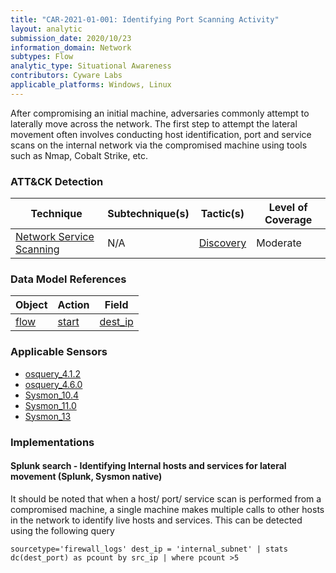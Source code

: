 ```yaml
---
title: "CAR-2021-01-001: Identifying Port Scanning Activity"
layout: analytic
submission_date: 2020/10/23
information_domain: Network
subtypes: Flow
analytic_type: Situational Awareness
contributors: Cyware Labs
applicable_platforms: Windows, Linux
---
```


After compromising an initial machine, adversaries commonly attempt to laterally move across the network. The first step to attempt the lateral movement often involves conducting host identification, port and service scans on the internal network via the compromised machine using tools such as Nmap, Cobalt Strike, etc.


### ATT&CK Detection

|Technique|Subtechnique(s)|Tactic(s)|Level of Coverage|
|---|---|---|---|
|[Network Service Scanning](https://attack.mitre.org/techniques/T1046/)|N/A|[Discovery](https://attack.mitre.org/tactics/TA0007/)|Moderate|

### Data Model References

|Object|Action|Field|
|---|---|---|
|[flow](/data_model/flow) | [start](/data_model/flow#start) | [dest_ip](/data_model/flow#dest_ip) |


### Applicable Sensors

- [osquery_4.1.2](/sensors/osquery_4.1.2)
- [osquery_4.6.0](/sensors/osquery_4.6.0)
- [Sysmon_10.4](/sensors/Sysmon_10.4)
- [Sysmon_11.0](/sensors/Sysmon_11.0)
- [Sysmon_13](/sensors/Sysmon_13)

### Implementations

#### Splunk search - Identifying Internal hosts and services for lateral movement (Splunk, Sysmon native)


It should be noted that when a host/ port/ service scan is performed from a compromised machine, a single machine makes multiple calls to other hosts in the network to identify live hosts and services. This can be detected using the following query


```
sourcetype='firewall_logs' dest_ip = 'internal_subnet' | stats dc(dest_port) as pcount by src_ip | where pcount >5
```




